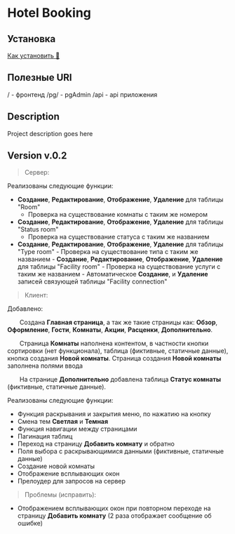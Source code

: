 # Hotel Booking

## Установка

[Как установить 💾](https://github.com/da-b1rmuda/HotelBooking/INSTALLATION.md)

## Полезные URI

/ - фронтенд
/pg/ - pgAdmin
/api - api приложения

## Description

Project description goes here

## Version v.0.2

> Сервер:

Реализованы следующие функции:

- **Создание**, **Редактирование**, **Отображение**, **Удаление** для таблицы "Room"
  - Проверка на существование комнаты с таким же номером
- **Создание**, **Редактирование**, **Отображение**, **Удаление** для таблицы "Status room"
  - Проверка на существование статуса с таким же названием
- **Создание**, **Редактирование**, **Отображение**, **Удаление** для таблицы "Type room" - Проверка на существование типа с таким же названием - **Создание**, **Редактирование**, **Отображение**, **Удаление** для таблицы "Facility room" - Проверка на существование услуги с таким же названием - Автоматическое **Создание**, и **Удаление** записей связующей таблицы "Facility connection"

> Клиент:

Добавлено:

&emsp;&emsp;Создана **Главная страница**, а так же такие страницы как: **Обзор**, **Оформление**, **Гости**, **Комнаты**, **Акции**, **Расценки**, **Дополнительно**.

&emsp;&emsp;Страница **Комнаты** наполнена контентом, в частности кнопки сортировки (нет функционала), таблица (фиктивные, статичные данные), кнопка создания **Новой комнаты**.
Страница создания **Новой комнаты** заполнена полями ввода

&emsp;&emsp;На странице **Дополнительно** добавлена таблица **Статус комнаты** (фиктивные, статичные данные).

Реализованы следующие функции:

- Функция раскрывания и закрытия меню, по нажатию на кнопку
- Смена тем **Светлая** и **Темная**
- Функция навигации между страницами
- Пагинация таблиц
- Переход на страницу **Добавить комнату** и обратно
- Поля выбора с раскрывающимися данными (фиктивные, статичные данные)
- Создание новой комнаты
- Отображение всплывающих окон
- Прелоудер для запросов на сервер

> Проблемы (исправить):

- Отображением всплывающих окон при повторном переходе на страницу **Добавить комнату** (2 раза отображает сообщение об ошибке)
